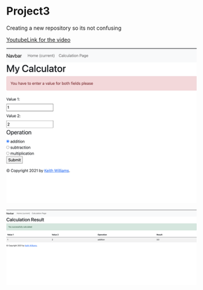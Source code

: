 # Project3
Creating a new repository so its not confusing

[YoutubeLink for the video](https://github.com/dhruvshah1996/Project3)

![](ErrorMessage.png)

![](SuccessMessage.png)